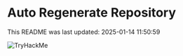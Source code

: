 # Auto Regenerate Repository

This README was last updated: 2025-01-14 11:50:59

 ![TryHackMe](https://tryhackme.com/badge/533634)
